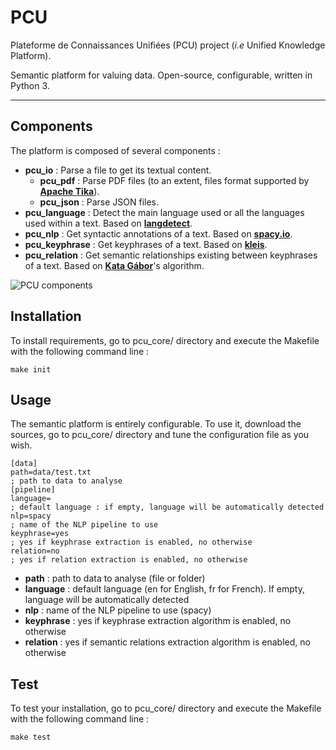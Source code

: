 # PCU
Plateforme de Connaissances Unifiées (PCU) project (*i.e* Unified Knowledge Platform).

Semantic platform for valuing data. Open-source, configurable, written in Python 3.

----

## Components

The platform is composed of several components :

* **pcu_io** : Parse a file to get its textual content. 
  * **pcu_pdf** : Parse PDF files (to an extent, files format supported by **[Apache Tika][tika]**).
  * **pcu_json** : Parse JSON files.
* **pcu_language** : Detect the main language used or all the languages used within a text. Based on **[langdetect][langdetect]**.
* **pcu_nlp** : Get syntactic annotations of a text. Based on **[spacy.io][spacy]**.
* **pcu_keyphrase** : Get keyphrases of a text. Based on **[kleis][kleis]**.
* **pcu_relation** : Get semantic relationships existing between keyphrases of a text. Based on **[Kata Gábor][gabor]**'s algorithm.

[tika]: https://tika.apache.org
[langdetect]:https://pypi.org/project/langdetect/
[spacy]: https://spacy.io
[kleis]: https://github.com/sdhdez/kleis-keyphrase-extraction
[gabor]: http://www.inalco.fr/enseignant-chercheur/kata-gabor

![PCU components](http://pix.toile-libre.org/upload/original/1540912595.png)

## Installation

To install requirements, go to pcu_core/ directory and execute the Makefile with the following command line :

`make init`

## Usage

The semantic platform is entirely configurable. To use it, download the sources, go to pcu_core/ directory and tune the configuration file as you wish.

```
[data]
path=data/test.txt
; path to data to analyse
[pipeline]
language=
; default language : if empty, language will be automatically detected
nlp=spacy 
; name of the NLP pipeline to use
keyphrase=yes
; yes if keyphrase extraction is enabled, no otherwise
relation=no
; yes if relation extraction is enabled, no otherwise
```

* **path** : path to data to analyse (file or folder)
* **language** : default language (en for English, fr for French). If empty, language will be automatically detected
* **nlp** : name of the NLP pipeline to use (spacy)
* **keyphrase** : yes if keyphrase extraction algorithm is enabled, no otherwise
* **relation** : yes if semantic relations extraction algorithm is enabled, no otherwise

## Test

To test your installation, go to pcu_core/ directory and execute the Makefile with the following command line : 

`make test`
